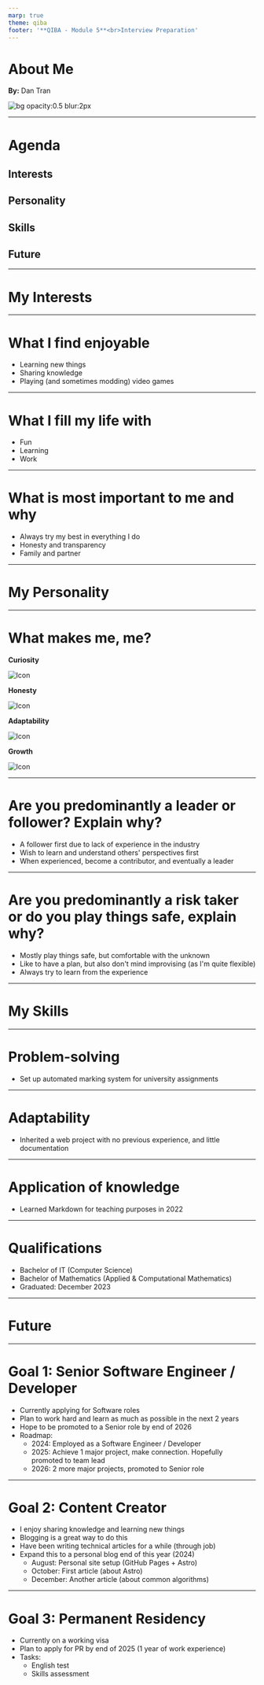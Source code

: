 ```yaml
---
marp: true
theme: qiba
footer: '**QIBA - Module 5**<br>Interview Preparation'
---
```


<!-- 
_class: title
-->

<div class='title-center'>

# About Me

**By:** Dan Tran

</div>

![bg opacity:0.5 blur:2px](https://www.qut.edu.au/__data/assets/image/0007/1309723/varieties/thumb-full.jpg)

---

# Agenda

## Interests

## Personality

## Skills

## Future

---

<!-- 
_class: title
-->

<div class='title-center text-left'>

# My Interests

</div>

---

# What I find enjoyable

- Learning new things
- Sharing knowledge
- Playing (and sometimes modding) video games

---

# What I fill my life with

- Fun
- Learning
- Work

---

# What is most important to me and why

- Always try my best in everything I do
- Honesty and transparency
- Family and partner

---

<!--
_class: title
-->

<div class='title-center text-left'>

# My Personality

</div>

---

# What makes me, me?

<div class='card-container'>

<div class='card'>

**Curiosity**

![Icon](https://cdn-icons-png.flaticon.com/128/4185/4185714.png)

</div>

<div class='card'>

**Honesty**

![Icon](https://cdn-icons-png.flaticon.com/128/4185/4185509.png)

</div>

<div class='card'>

**Adaptability**

![Icon](https://cdn-icons-png.flaticon.com/128/4185/4185495.png)

</div>

<div class='card'>

**Growth**

![Icon](https://cdn-icons-png.flaticon.com/128/4185/4185811.png)

</div>

</div>

---

# Are you predominantly a leader or follower? Explain why?

- A follower first due to lack of experience in the industry
- Wish to learn and understand others' perspectives first
- When experienced, become a contributor, and eventually a leader

---

# Are you predominantly a risk taker or do you play things safe, explain why?

- Mostly play things safe, but comfortable with the unknown
- Like to have a plan, but also don't mind improvising (as I'm quite flexible)
- Always try to learn from the experience

---

<!--
_class: title
-->

<div class='title-center text-left'>

# My Skills

</div>

---

# Problem-solving

- Set up automated marking system for university assignments

---

# Adaptability

- Inherited a web project with no previous experience, and little documentation

---

# Application of knowledge

- Learned Markdown for teaching purposes in 2022

---

# Qualifications

- Bachelor of IT (Computer Science)
- Bachelor of Mathematics (Applied & Computational Mathematics)
- Graduated: December 2023

---

<!--
_class: title
-->

<div class='title-center text-left'>

# Future

</div>

---

# Goal 1: Senior Software Engineer / Developer

- Currently applying for Software roles
- Plan to work hard and learn as much as possible in the next 2 years
- Hope to be promoted to a Senior role by end of 2026
- Roadmap:
  - 2024: Employed as a Software Engineer / Developer
  - 2025: Achieve 1 major project, make connection. Hopefully promoted to team lead
  - 2026: 2 more major projects, promoted to Senior role

---

# Goal 2: Content Creator

- I enjoy sharing knowledge and learning new things
- Blogging is a great way to do this
- Have been writing technical articles for a while (through job)
- Expand this to a personal blog end of this year (2024)
  - August: Personal site setup (GitHub Pages + Astro)
  - October: First article (about Astro)
  - December: Another article (about common algorithms)

---

# Goal 3: Permanent Residency

- Currently on a working visa
- Plan to apply for PR by end of 2025 (1 year of work experience)
- Tasks:
  - English test
  - Skills assessment